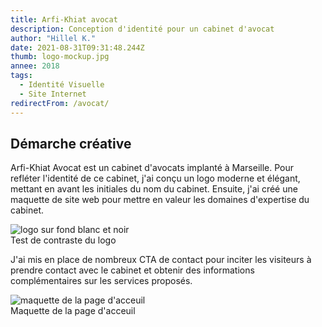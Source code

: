 ```yaml
---
title: Arfi-Khiat avocat
description: Conception d'identité pour un cabinet d'avocat
author: "Hillel K."
date: 2021-08-31T09:31:48.244Z
thumb: logo-mockup.jpg 
annee: 2018
tags:
  - Identité Visuelle
  - Site Internet
redirectFrom: /avocat/
---
```


## Démarche créative
Arfi-Khiat Avocat est un cabinet d'avocats implanté à Marseille. Pour refléter l'identité de ce cabinet, j'ai conçu un logo moderne et élégant, mettant en avant les initiales du nom du cabinet. Ensuite, j'ai créé une maquette de site web pour mettre en valeur les domaines d'expertise du cabinet. 


<img class="rounded imgProjet"  src="/projets/img/avocat/logoContraste.jpg" alt="logo sur fond blanc et noir"/>
 <figcaption> Test de contraste du logo</figcaption> 

J'ai  mis en place de nombreux CTA de contact pour inciter les visiteurs à prendre contact avec le cabinet et obtenir des informations complémentaires sur les services proposés.


 <img class="rounded imgProjet"  src="/projets/img/avocat/maquetteHome.jpg" alt="maquette de la page d'acceuil"/>
 <figcaption> Maquette de la page d'acceuil </figcaption> 

